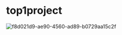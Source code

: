 # top1project
![f8d021d9-ae90-4560-ad89-b0729aa15c2f](https://user-images.githubusercontent.com/92641773/175548156-e04282ef-fff0-4fbd-9091-0f63168da52e.jpg)
